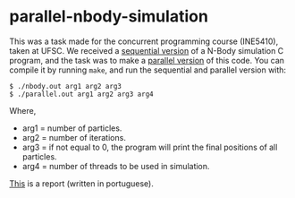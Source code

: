 # parallel-nbody-simulation

This was a task made for the concurrent programming course (INE5410), taken at
UFSC. We received a [sequential version](nbody.c) of a N-Body simulation C
program, and the task was to make a [parallel version](parallel.c) of this code.
You can compile it by running `make`, and run the sequential and parallel
version with:
```
$ ./nbody.out arg1 arg2 arg3
$ ./parallel.out arg1 arg2 arg3 arg4
```
Where,
* arg1 = number of particles.
* arg2 = number of iterations.
* arg3 = if not equal to 0, the program will print the final positions of all
particles.
* arg4 = number of threads to be used in simulation.

[This](relatorio.tex) is a report (written in portuguese). 
